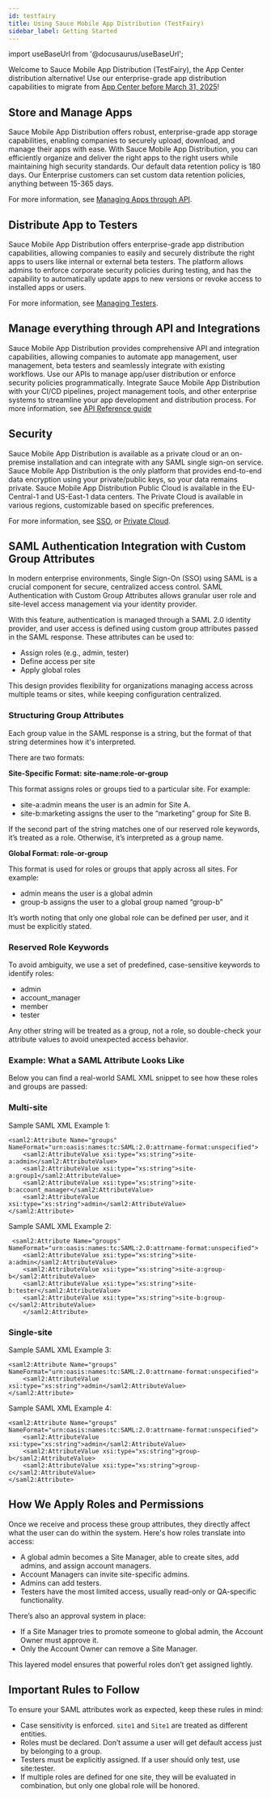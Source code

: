 ```yaml
---
id: testfairy
title: Using Sauce Mobile App Distribution (TestFairy)
sidebar_label: Getting Started
---
```


import useBaseUrl from '@docusaurus/useBaseUrl';

Welcome to Sauce Mobile App Distribution (TestFairy), the App Center distribution alternative! Use our enterprise-grade app distribution capabilities to migrate from [App Center before March 31, 2025](https://saucelabs.com/testfairy-sauce-labs)! 

## Store and Manage Apps

Sauce Mobile App Distribution offers robust, enterprise-grade app storage capabilities, enabling companies to securely upload, download, and manage their apps with ease.
With Sauce Mobile App Distribution, you can efficiently organize and deliver the right apps to the right users while maintaining high security standards.
Our default data retention policy is 180 days. Our Enterprise customers can set custom data retention policies, anything between 15-365 days.

For more information, see [Managing Apps through API](/testfairy/api-reference/rest-api/).

## Distribute App to Testers

Sauce Mobile App Distribution offers enterprise-grade app distribution capabilities, allowing companies to easily and securely distribute the right apps to users like internal or external beta testers. The platform allows admins to enforce corporate security policies during testing, and has the capability to automatically update apps to new versions or revoke access to installed apps or users.

For more information, see [Managing Testers](/testfairy/testers/managing-testers/).

## Manage everything through API and Integrations

Sauce Mobile App Distribution provides comprehensive API and integration capabilities, allowing companies to automate app management, user management, beta testers and seamlessly integrate with existing workflows. Use our APIs to manage app/user distribution or enforce security policies programmatically. 
Integrate Sauce Mobile App Distribution with your CI/CD pipelines, project management tools, and other enterprise systems to streamline your app development and distribution process.
For more information, see [API Reference guide](/testfairy/api-reference/rest-api/)

## Security

Sauce Mobile App Distribution is available as a private cloud or an on-premise installation and can integrate with any SAML single sign-on service. Sauce Mobile App Distribution is the only platform that provides end-to-end data encryption using your private/public keys, so your data remains private.
Sauce Mobile App Distribution Public Cloud is available in the EU-Central-1 and US-East-1 data centers. The Private Cloud is available in various regions, customizable based on specific preferences. 

For more information, see [SSO](/testfairy/security/sso/sso-intro/), or [Private Cloud](/testfairy/security/private-cloud/).

## SAML Authentication Integration with Custom Group Attributes

In modern enterprise environments, Single Sign-On (SSO) using SAML is a crucial component for secure, centralized access control. SAML Authentication with Custom Group Attributes allows granular user role and site-level access management via your identity provider.

With this feature, authentication is managed through a SAML 2.0 identity provider, and user access is defined using custom group attributes passed in the SAML response. These attributes can be used to:

* Assign roles (e.g., admin, tester)
* Define access per site
* Apply global roles

This design provides flexibility for organizations managing access across multiple teams or sites, while keeping configuration centralized.

### Structuring Group Attributes
Each group value in the SAML response is a string, but the format of that string determines how it's interpreted.

There are two formats:

**Site-Specific Format: site-name:role-or-group**

This format assigns roles or groups tied to a particular site. For example:

* site-a:admin means the user is an admin for Site A.
* site-b:marketing assigns the user to the “marketing” group for Site B.

If the second part of the string matches one of our reserved role keywords, it’s treated as a role. Otherwise, it’s interpreted as a group name.

**Global Format: role-or-group**

This format is used for roles or groups that apply across all sites. For example:

* admin means the user is a global admin
* group-b assigns the user to a global group named “group-b”

It’s worth noting that only one global role can be defined per user, and it must be explicitly stated.

### Reserved Role Keywords
To avoid ambiguity, we use a set of predefined, case-sensitive keywords to identify roles:

* admin
* account_manager
* member
* tester

Any other string will be treated as a group, not a role, so double-check your attribute values to avoid unexpected access behavior.

### Example: What a SAML Attribute Looks Like
Below you can find a real-world SAML XML snippet to see how these roles and groups are passed:

### Multi-site
Sample SAML XML Example 1:

```
<saml2:Attribute Name="groups" NameFormat="urn:oasis:names:tc:SAML:2.0:attrname-format:unspecified">
    <saml2:AttributeValue xsi:type="xs:string">site-a:admin</saml2:AttributeValue>
    <saml2:AttributeValue xsi:type="xs:string">site-a:group1</saml2:AttributeValue>
    <saml2:AttributeValue xsi:type="xs:string">site-b:account_manager</saml2:AttributeValue>
    <saml2:AttributeValue xsi:type="xs:string">admin</saml2:AttributeValue>
</saml2:Attribute>

```

Sample SAML XML Example 2:
```
 <saml2:Attribute Name="groups" NameFormat="urn:oasis:names:tc:SAML:2.0:attrname-format:unspecified">
    <saml2:AttributeValue xsi:type="xs:string">site-a:admin</saml2:AttributeValue>
    <saml2:AttributeValue xsi:type="xs:string">site-a:group-b</saml2:AttributeValue>
    <saml2:AttributeValue xsi:type="xs:string">site-b:tester</saml2:AttributeValue>
    <saml2:AttributeValue xsi:type="xs:string">site-b:group-c</saml2:AttributeValue>
    </saml2:Attribute>

```
### Single-site
Sample SAML XML Example 3:

```
<saml2:Attribute Name="groups" NameFormat="urn:oasis:names:tc:SAML:2.0:attrname-format:unspecified">
    <saml2:AttributeValue xsi:type="xs:string">admin</saml2:AttributeValue>
</saml2:Attribute>
```
Sample SAML XML Example 4:

```
<saml2:Attribute Name="groups" NameFormat="urn:oasis:names:tc:SAML:2.0:attrname-format:unspecified">
    <saml2:AttributeValue xsi:type="xs:string">admin</saml2:AttributeValue>
    <saml2:AttributeValue xsi:type="xs:string">group-b</saml2:AttributeValue>
    <saml2:AttributeValue xsi:type="xs:string">group-c</saml2:AttributeValue>
</saml2:Attribute>

```
## How We Apply Roles and Permissions

Once we receive and process these group attributes, they directly affect what the user can do within the system. Here's how roles translate into access:

* A global admin becomes a Site Manager, able to create sites, add admins, and assign account managers.
* Account Managers can invite site-specific admins.
* Admins can add testers.
* Testers have the most limited access, usually read-only or QA-specific functionality.

There’s also an approval system in place:

* If a Site Manager tries to promote someone to global admin, the Account Owner must approve it.
* Only the Account Owner can remove a Site Manager.

This layered model ensures that powerful roles don’t get assigned lightly.

## Important Rules to Follow
To ensure your SAML attributes work as expected, keep these rules in mind:
* Case sensitivity is enforced. `site1` and `Site1` are treated as different entities.
* Roles must be declared. Don’t assume a user will get default access just by belonging to a group.
* Testers must be explicitly assigned. If a user should only test, use site:tester.
* If multiple roles are defined for one site, they will be evaluated in combination, but only one global role will be honored.

